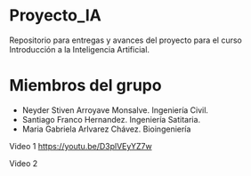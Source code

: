 # Proyecto_IA
Repositorio para entregas y avances del proyecto para el curso Introducción a la Inteligencia Artificial.
# Miembros del grupo 
* Neyder Stiven Arroyave Monsalve. Ingeniería Civil.
* Santiago Franco Hernandez. Ingeniería Satitaria.
* Maria Gabriela Arlvarez Chávez. Bioingeniería





Video 1
https://youtu.be/D3plVEyYZ7w


Video 2
